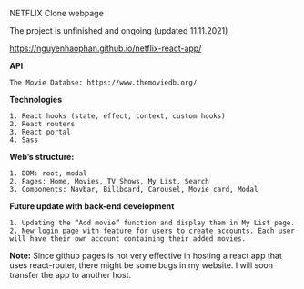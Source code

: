 NETFLIX Clone webpage

The project is unfinished and ongoing (updated 11.11.2021)

https://nguyenhaophan.github.io/netflix-react-app/

**API**

	The Movie Databse: https://www.themoviedb.org/
 
**Technologies**

	1. React hooks (state, effect, context, custom hooks)
	2. React routers
	3. React portal
	4. Sass

**Web’s structure:**

	1. DOM: root, modal 
	2. Pages: Home, Movies, TV Shows, My List, Search
	3. Components: Navbar, Billboard, Carousel, Movie card, Modal

**Future update with back-end development**

	1. Updating the “Add movie” function and display them in My List page.
	2. New login page with feature for users to create accounts. Each user will have their own account containing their added movies.

**Note:** Since github pages is not very effective in hosting a react app that uses react-router, there might be some bugs in my website. I will soon transfer the app to another host.
